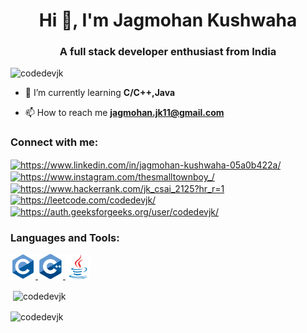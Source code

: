 <h1 align="center">Hi 👋, I'm Jagmohan Kushwaha</h1>
<h3 align="center">A full stack developer enthusiast from India</h3>

<p align="left"> <img src="https://komarev.com/ghpvc/?username=codedevjk&label=Profile%20views&color=0e75b6&style=flat" alt="codedevjk" /> </p>

- 🌱 I’m currently learning **C/C++,Java**

- 📫 How to reach me **jagmohan.jk11@gmail.com**

<h3 align="left">Connect with me:</h3>
<p align="left">
<a href="https://linkedin.com/in/https://www.linkedin.com/in/jagmohan-kushwaha-05a0b422a/" target="blank"><img align="center" src="https://raw.githubusercontent.com/rahuldkjain/github-profile-readme-generator/master/src/images/icons/Social/linked-in-alt.svg" alt="https://www.linkedin.com/in/jagmohan-kushwaha-05a0b422a/" height="30" width="40" /></a>
<a href="https://www.instagram.com/thesmalltownboy_/" target="blank"><img align="center" src="https://raw.githubusercontent.com/rahuldkjain/github-profile-readme-generator/master/src/images/icons/Social/instagram.svg" alt="https://www.instagram.com/thesmalltownboy_/" height="30" width="40" /></a>
<a href="https://www.hackerrank.com/https://www.hackerrank.com/jk_csai_2125?hr_r=1" target="blank"><img align="center" src="https://raw.githubusercontent.com/rahuldkjain/github-profile-readme-generator/master/src/images/icons/Social/hackerrank.svg" alt="https://www.hackerrank.com/jk_csai_2125?hr_r=1" height="30" width="40" /></a>
<a href="https://www.leetcode.com/https://leetcode.com/codedevjk/" target="blank"><img align="center" src="https://raw.githubusercontent.com/rahuldkjain/github-profile-readme-generator/master/src/images/icons/Social/leet-code.svg" alt="https://leetcode.com/codedevjk/" height="30" width="40" /></a>
<a href="https://auth.geeksforgeeks.org/user/https://auth.geeksforgeeks.org/user/codedevjk/" target="blank"><img align="center" src="https://raw.githubusercontent.com/rahuldkjain/github-profile-readme-generator/master/src/images/icons/Social/geeks-for-geeks.svg" alt="https://auth.geeksforgeeks.org/user/codedevjk/" height="30" width="40" /></a>
</p>

<h3 align="left">Languages and Tools:</h3>
<p align="left"> <a href="https://www.cprogramming.com/" target="_blank" rel="noreferrer"> <img src="https://raw.githubusercontent.com/devicons/devicon/master/icons/c/c-original.svg" alt="c" width="40" height="40"/> </a> <a href="https://www.w3schools.com/cpp/" target="_blank" rel="noreferrer"> <img src="https://raw.githubusercontent.com/devicons/devicon/master/icons/cplusplus/cplusplus-original.svg" alt="cplusplus" width="40" height="40"/> </a> <a href="https://www.java.com" target="_blank" rel="noreferrer"> <img src="https://raw.githubusercontent.com/devicons/devicon/master/icons/java/java-original.svg" alt="java" width="40" height="40"/> </a> </p>

<p>&nbsp;<img align="center" src="https://github-readme-stats.vercel.app/api?username=codedevjk&show_icons=true&locale=en" alt="codedevjk" /></p>

<p><img align="center" src="https://github-readme-streak-stats.herokuapp.com/?user=codedevjk&" alt="codedevjk" /></p>

